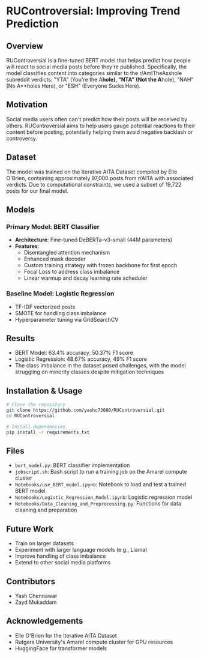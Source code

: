 # RUControversial: Improving Trend Prediction

## Overview
RUControversial is a fine-tuned BERT model that helps predict how people will react to social media posts before they're published. Specifically, the model classifies content into categories similar to the r/AmITheAsshole subreddit verdicts: "YTA" (You're the A**hole), "NTA" (Not the A**hole), "NAH" (No A**holes Here), or "ESH" (Everyone Sucks Here).

## Motivation
Social media users often can't predict how their posts will be received by others. RUControversial aims to help users gauge potential reactions to their content before posting, potentially helping them avoid negative backlash or controversy.

## Dataset
The model was trained on the Iterative AITA Dataset compiled by Elle O'Brien, containing approximately 97,000 posts from r/AITA with associated verdicts. Due to computational constraints, we used a subset of 19,722 posts for our final model.

## Models
### Primary Model: BERT Classifier
- **Architecture**: Fine-tuned DeBERTa-v3-small (44M parameters)
- **Features**:
  - Disentangled attention mechanism
  - Enhanced mask decoder
  - Custom training strategy with frozen backbone for first epoch
  - Focal Loss to address class imbalance
  - Linear warmup and decay learning rate scheduler

### Baseline Model: Logistic Regression
- TF-IDF vectorized posts
- SMOTE for handling class imbalance
- Hyperparameter tuning via GridSearchCV

## Results
- BERT Model: 63.4% accuracy, 50.37% F1 score
- Logistic Regression: 48.67% accuracy, 49% F1 score
- The class imbalance in the dataset posed challenges, with the model struggling on minority classes despite mitigation techniques

## Installation & Usage
```bash
# Clone the repository
git clone https://github.com/yashc73080/RUControversial.git
cd RUControversial

# Install dependencies
pip install -r requirements.txt
```

## Files
- `bert_model.py`: BERT classifier implementation
- `jobscript.sh`: Bash script to run a training job on the Amarel compute cluster  
- `Notebooks/use_BERT_model.ipynb`: Notebook to load and test a trained BERT model
- `Notebooks/Logistic_Regression_Model.ipynb`: Logistic regression model
- `Notebooks/Data_Cleaning_and_Preprocessing.py`: Functions for data cleaning and preparation

## Future Work
- Train on larger datasets
- Experiment with larger language models (e.g., Llama)
- Improve handling of class imbalance
- Extend to other social media platforms

## Contributors
- Yash Chennawar
- Zayd Mukaddam

## Acknowledgements
- Elle O'Brien for the Iterative AITA Dataset
- Rutgers University's Amarel compute cluster for GPU resources
- HuggingFace for transformer models
